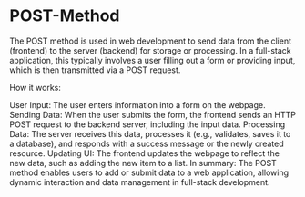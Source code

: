 # POST-Method
The POST method is used in web development to send data from the client (frontend) to the server (backend) for storage or processing. In a full-stack application, this typically involves a user filling out a form or providing input, which is then transmitted via a POST request.

How it works:

User Input: The user enters information into a form on the webpage.
Sending Data: When the user submits the form, the frontend sends an HTTP POST request to the backend server, including the input data.
Processing Data: The server receives this data, processes it (e.g., validates, saves it to a database), and responds with a success message or the newly created resource.
Updating UI: The frontend updates the webpage to reflect the new data, such as adding the new item to a list.
In summary:
The POST method enables users to add or submit data to a web application, allowing dynamic interaction and data management in full-stack development.
